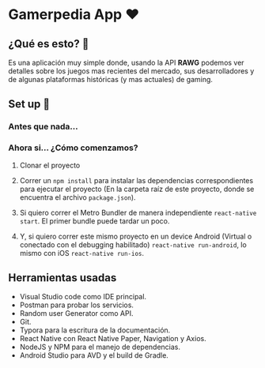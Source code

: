 # Gamerpedia App ❤️

## ¿Qué es esto? 👀️

Es una aplicación muy simple donde, usando la API **RAWG** podemos ver detalles sobre los juegos mas recientes del mercado, sus desarrolladores y de algunas plataformas históricas (y mas actuales) de gaming. 

## Set up 🚀️

### Antes que nada...
### Ahora si... ¿Cómo comenzamos?

1. Clonar el proyecto

1. Correr un `npm install` para instalar las dependencias correspondientes para ejecutar el proyecto (En la carpeta raíz de este proyecto, donde se encuentra el archivo `package.json`).
2. Si quiero correr el Metro Bundler de manera independiente `react-native start`. El primer bundle puede tardar un poco.
3. Y, si quiero correr este mismo proyecto en un device Android (Virtual o conectado con el debugging habilitado) `react-native run-android`, lo mismo con iOS `react-native run-ios`.

## Herramientas usadas

* Visual Studio code como IDE principal.
* Postman para probar los servicios.
* Random user Generator como API.
* Git.
* Typora para la escritura de la documentación.
* React Native con React Native Paper, Navigation y Axios.
* NodeJS y NPM para el manejo de dependencias.
* Android Studio para AVD y el build de Gradle.


